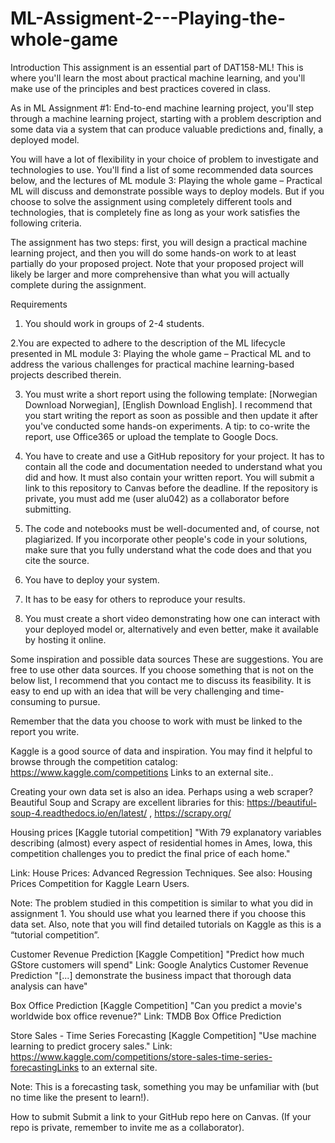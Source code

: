 # ML-Assigment-2---Playing-the-whole-game

Introduction
This assignment is an essential part of DAT158-ML! This is where you'll learn the most about practical machine learning, and you'll make use of the principles and best practices covered in class.

As in ML Assignment #1: End-to-end machine learning project, you'll step through a machine learning project, starting with a problem description and some data via a system that can produce valuable predictions and, finally, a deployed model.

You will have a lot of flexibility in your choice of problem to investigate and technologies to use. You'll find a list of some recommended data sources below, and the lectures of ML module 3: Playing the whole game – Practical ML will discuss and demonstrate possible ways to deploy models. But if you choose to solve the assignment using completely different tools and technologies, that is completely fine as long as your work satisfies the following criteria.

The assignment has two steps: first, you will design a practical machine learning project, and then you will do some hands-on work to at least partially do your proposed project. Note that your proposed project will likely be larger and more comprehensive than what you will actually complete during the assignment.


Requirements

1. You should work in groups of 2-4 students.

2.You are expected to adhere to the description of the ML lifecycle presented in ML module 3: Playing the whole game – Practical ML and to address the various challenges for practical machine learning-based projects described therein.

3. You must write a short report using the following template: [Norwegian Download Norwegian], [English Download English]. I recommend that you start writing the report as soon as possible and then update it after you've conducted some hands-on experiments. A tip: to co-write the report, use Office365 or upload the template to Google Docs.

4. You have to create and use a GitHub repository for your project. It has to contain all the code and documentation needed to understand what you did and how. It must also contain your written report. You will submit a link to this repository to Canvas before the deadline. If the repository is private, you must add me (user alu042) as a collaborator before submitting.

5. The code and notebooks must be well-documented and, of course, not plagiarized. If you incorporate other people's code in your solutions, make sure that you fully understand what the code does and that you cite the source.

6. You have to deploy your system.

7. It has to be easy for others to reproduce your results.

8. You must create a short video demonstrating how one can interact with your deployed model or, alternatively and even better, make it available by hosting it online.


Some inspiration and possible data sources
These are suggestions. You are free to use other data sources. If you choose something that is not on the below list, I recommend that you contact me to discuss its feasibility. It is easy to end up with an idea that will be very challenging and time-consuming to pursue.

Remember that the data you choose to work with must be linked to the report you write.

Kaggle is a good source of data and inspiration. You may find it helpful to browse through the competition catalog: https://www.kaggle.com/competitions Links to an external site..

Creating your own data set is also an idea. Perhaps using a web scraper? Beautiful Soup and Scrapy are excellent libraries for this: 
https://beautiful-soup-4.readthedocs.io/en/latest/ , 
https://scrapy.org/ 

Housing prices [Kaggle tutorial competition]
"With 79 explanatory variables describing (almost) every aspect of residential homes in Ames, Iowa, this competition challenges you to predict the final price of each home."

Link: House Prices: Advanced Regression Techniques. See also: Housing Prices Competition for Kaggle Learn Users.

Note: The problem studied in this competition is similar to what you did in assignment 1. You should use what you learned there if you choose this data set. Also, note that you will find detailed tutorials on Kaggle as this is a “tutorial competition”.

 

Customer Revenue Prediction [Kaggle Competition]
"Predict how much GStore customers will spend"
Link: Google Analytics Customer Revenue Prediction
"[...] demonstrate the business impact that thorough data analysis can have"

Box Office Prediction  [Kaggle Competition]
"Can you predict a movie's worldwide box office revenue?"
Link: TMDB Box Office Prediction

Store Sales - Time Series Forecasting [Kaggle Competition]
"Use machine learning to predict grocery sales."
Link: https://www.kaggle.com/competitions/store-sales-time-series-forecastingLinks to an external site.

Note: This is a forecasting task, something you may be unfamiliar with (but no time like the present to learn!).

How to submit
Submit a link to your GitHub repo here on Canvas. (If your repo is private, remember to invite me as a collaborator).
